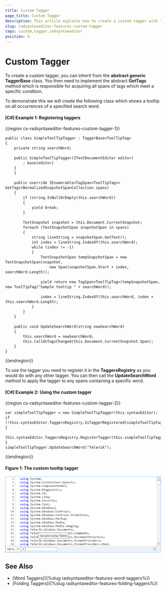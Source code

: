 ```yaml
---
title: Custom Tagger
page_title: Custom Tagger
description: This article explains how to create a custom tagger with the RadSyntaxEditor control.
slug: radsyntaxeditor-features-custom-tagger
tags: custom,tagger,radsyntaxeditor
position: 4
---
```


# Custom Tagger

To create a custom tagger, you can inherit from the **abstract generic TaggerBase** class. You then need to implement the abstract **GetTags** method which is responsible for acquiring all spans of tags which meet a specific condition.

To demonstrate this we will create the following class which shows a tooltip on all occurrences of a specified search word.

#### __[C#] Example 1: Registering taggers__
{{region cs-radsyntaxeditor-features-custom-tagger-1}}

    public class SimpleToolTipTagger : TaggerBase<ToolTipTag>
    {
        private string searchWord;

        public SimpleToolTipTagger(ITextDocumentEditor editor)
            : base(editor)
        {
        }

        public override IEnumerable<TagSpan<ToolTipTag>> GetTags(NormalizedSnapshotSpanCollection spans)
        {
            if (string.IsNullOrEmpty(this.searchWord))
            {
                yield break;
            }

            TextSnapshot snapshot = this.Document.CurrentSnapshot;
            foreach (TextSnapshotSpan snapshotSpan in spans)
            {
                string lineString = snapshotSpan.GetText();
                int index = lineString.IndexOf(this.searchWord);
                while (index != -1)
                {
                    TextSnapshotSpan tempSnapshotSpan = new TextSnapshotSpan(snapshot,
                        new Span(snapshotSpan.Start + index, searchWord.Length));

                    yield return new TagSpan<ToolTipTag>(tempSnapshotSpan, new ToolTipTag("Sample tooltip " + searchWord));

                    index = lineString.IndexOf(this.searchWord, index + this.searchWord.Length);
                }
            }
        }

        public void UpdateSearchWord(string newSearchWord)
        {
            this.searchWord = newSearchWord;
            this.CallOnTagsChanged(this.Document.CurrentSnapshot.Span);
        }
    }
{{endregion}}

To use the tagger you need to register it in the **TaggersRegistry** as you would do with any other tagger. You can then call the **UpdateSearchWord** method to apply the tagger to any spans containing a specific word.

#### __[C#] Example 2: Using the custom tagger__
{{region cs-radsyntaxeditor-features-custom-tagger-2}}

    var simpleToolTipTagger = new SimpleToolTipTagger(this.syntaxEditor);
    if (!this.syntaxEditor.TaggersRegistry.IsTaggerRegistered(simpleToolTipTagger))
    {
        this.syntaxEditor.TaggersRegistry.RegisterTagger(this.simpleToolTipTagger);
    }
    simpleToolTipTagger.UpdateSearchWord("Telerik");
{{endregion}}

#### Figure 1: The custom tooltip tagger
![The custom tooltip tagger](images/syntaxeditor-taggers-custom.png)

## See Also

* [Word Taggers]({%slug radsyntaxeditor-features-word-taggers%})
* [Folding Taggers]({%slug radsyntaxeditor-features-folding-taggers%})